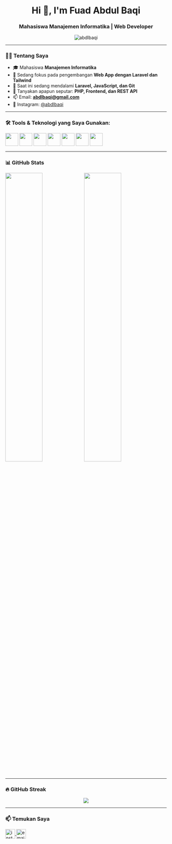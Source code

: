 <h1 align="center">Hi 👋, I'm Fuad Abdul Baqi</h1>
<h3 align="center">Mahasiswa Manajemen Informatika | Web Developer</h3>

<p align="center">
  <img src="https://komarev.com/ghpvc/?username=abdlbaqi&label=Profile%20views&color=0e75b6&style=flat" alt="abdlbaqi" />
</p>

---

### 👨‍💻 Tentang Saya

- 🎓 Mahasiswa **Manajemen Informatika**
- 🔭 Sedang fokus pada pengembangan **Web App dengan Laravel dan Tailwind**
- 🌱 Saat ini sedang mendalami **Laravel, JavaScript, dan Git**
- 💬 Tanyakan apapun seputar: **PHP, Frontend, dan REST API**
- 📫 Email: **abdlbaqi@gmail.com**
- 📸 Instagram: [@abdlbaqi](https://instagram.com/abdlbaqi)

---

### 🛠️ Tools & Teknologi yang Saya Gunakan:
<p align="left">
  <img src="https://cdn.jsdelivr.net/gh/devicons/devicon/icons/php/php-original.svg" width="40" />
  <img src="https://cdn.jsdelivr.net/gh/devicons/devicon/icons/laravel/laravel-plain.svg" width="40" />
  <img src="https://cdn.jsdelivr.net/gh/devicons/devicon/icons/javascript/javascript-original.svg" width="40" />
  <img src="https://cdn.jsdelivr.net/gh/devicons/devicon/icons/html5/html5-original.svg" width="40" />
  <img src="https://cdn.jsdelivr.net/gh/devicons/devicon/icons/css3/css3-original.svg" width="40" />
  <img src="https://cdn.jsdelivr.net/gh/devicons/devicon/icons/bootstrap/bootstrap-original.svg" width="40" />
  <img src="https://cdn.jsdelivr.net/gh/devicons/devicon/icons/github/github-original.svg" width="40" />
</p>

---

### 📊 GitHub Stats
<p align="left">
  <img src="https://github-readme-stats.vercel.app/api?username=abdlbaqi&show_icons=true&theme=radical" width="48%" />
  <img src="https://github-readme-stats.vercel.app/api/top-langs/?username=abdlbaqi&layout=compact&theme=radical" width="48%" />
</p>

---

### 🔥 GitHub Streak
<p align="center">
  <img src="https://github-readme-streak-stats.herokuapp.com/?user=abdlbaqi&theme=tokyonight" />
</p>

---

### 📫 Temukan Saya
<p align="left">
  <a href="https://instagram.com/abdlbaqi" target="blank">
    <img align="center" src="https://cdn.jsdelivr.net/npm/simple-icons@v5/icons/instagram.svg" alt="instagram" height="30" width="30" />
  </a>
  <a href="mailto:abdlbaqi@gmail.com">
    <img align="center" src="https://cdn.jsdelivr.net/npm/simple-icons@v5/icons/gmail.svg" alt="email" height="30" width="30" />
  </a>
</p>
